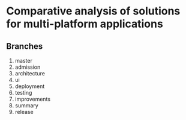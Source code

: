 # Comparative analysis of solutions for multi-platform applications

## Branches
1. master
1. admission
1. architecture
1. ui
1. deployment
1. testing
1. improvements
1. summary
1. release
